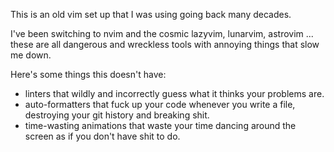 This is an old vim set up that I was using going back many decades. 

I've been switching to nvim and the cosmic lazyvim, lunarvim, astrovim 
... these are all dangerous and wreckless tools with annoying things that
slow me down.

Here's some things this doesn't have:

 * linters that wildly and incorrectly guess what it thinks your problems are.
 * auto-formatters that fuck up your code whenever you write a file, destroying your git history and breaking shit.
 * time-wasting animations that waste your time dancing around the screen as if you don't have shit to do.
